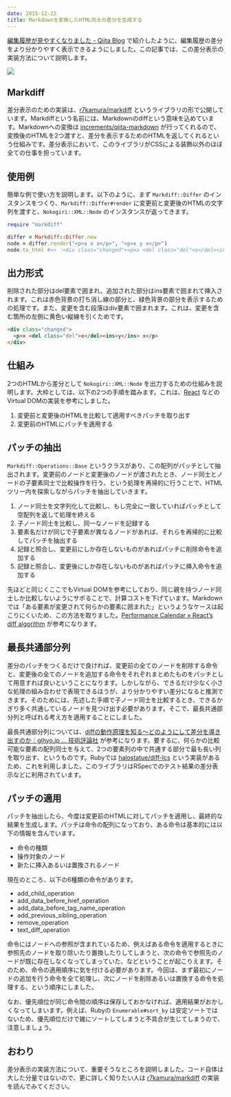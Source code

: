 ```yaml
---
date: 2015-12-22
title: Markdownを変換したHTML同士の差分を生成する
---
```


[編集履歴が見やすくなりました - Qiita Blog](http://blog.qiita.com/post/135631147364/rich-diff) で紹介したように、編集履歴の差分をより分かりやすく表示できるようにしました。この記事では、この差分表示の実装方法について説明します。

![](https://qiita-image-store.s3.amazonaws.com/0/4365/1d1b12de-0cb2-b65f-8c7e-3b8bd1103029.png)

## Markdiff
差分表示のための実装は、[r7kamura/markdiff](https://github.com/r7kamura/markdiff/) というライブラリの形で公開しています。Markdiffという名前には、Markdownのdiffという意味を込めています。Markdownへの変換は [increments/qiita-markdown](https://github.com/increments/qiita-markdown) が行ってくれるので、変換後のHTMLを2つ渡すと、差分を表示するためのHTMLを返してくれるという仕組みです。差分表示において、このライブラリがCSSによる装飾以外のほぼ全ての仕事を担っています。

## 使用例
簡単な例で使い方を説明します。以下のように、まず `Markdiff::Differ` のインスタンスをつくり、`Markdiff::Differ#render` に変更前と変更後のHTMLの文字列を渡すと、`Nokogiri::XML::Node` のインスタンスが返ってきます。

```rb
require "markdiff"

differ = Markdiff::Differ.new
node = differ.render("<p>x x x</p>", "<p>x y x</p>")
node.to_html #=> '<div class="changed"><p>x <del class="del">x</del><ins>y</ins> x</p></div>'
```

## 出力形式
削除された部分はdel要素で囲まれ、追加された部分はins要素で囲まれて挿入されます。これは赤色背景の打ち消し線の部分と、緑色背景の部分を表示するための処理です。また、変更を含む段落はdiv要素で囲まれます。これは、変更を含む箇所の左側に黄色い縦線を引くためです。

```html
<div class="changed">
  <p>x <del class="del">x</del><ins>y</ins> x</p>
</div>
```

## 仕組み
2つのHTMLから差分として `Nokogiri::XML::Node` を出力するための仕組みを説明します。大枠としては、以下の2つの手順を踏みます。これは、[React](https://facebook.github.io/react/) などのVirtual DOMの実装を参考にしました。

1. 変更前と変更後のHTMLを比較して適用すべきパッチを取り出す
2. 変更前のHTMLにパッチを適用する

## パッチの抽出
`Markdiff::Operations::Base` というクラスがあり、この配列がパッチとして抽出されます。変更前のノードと変更後のノードが渡されたとき、ノード同士とノードの子要素同士で比較操作を行う、という処理を再帰的に行うことで、HTMLツリー内を探索しながらパッチを抽出していきます。

1. ノード同士を文字列化して比較し、もし完全に一致していればパッチとして空配列を返して処理を終える
1. 子ノード同士を比較し、同一なノードを記録する
1. 要素名だけが同じで子要素が異なるノードがあれば、それらを再帰的に比較してパッチを抽出する
1. 記録と照合し、変更前にしか存在しないものがあればパッチに削除命令を追加する
1. 記録と照合し、変更後にしか存在しないものがあればパッチに挿入命令を追加する

先ほどと同じくここでもVirtual DOMを参考にしており、同じ親を持つノード同士しか比較しないようにサボることで、計算コストを下げています。Markdownでは「ある要素が変更されて何らかの要素に囲まれた」というようなケースは起こりにくいため、この方法を取りました。[Performance Calendar » React’s diff algorithm](http://calendar.perfplanet.com/2013/diff/) が参考になります。

## 最長共通部分列
差分のパッチをつくるだけで良ければ、変更前の全てのノードを削除する命令と、変更後の全てのノードを追加する命令をそれぞれまとめたものをパッチとして用意すれば良いということになります。しかしながら、できるだけ少なく小さな処理の組み合わせで表現できるほうが、より分かりやすい差分になると推測できます。そのためには、先述した手順で子ノード同士を比較するとき、できるかぎり多く共通しているノードを見つけ出す必要があります。そこで、最長共通部分列と呼ばれる考え方を適用することにしました。

最長共通部分列については、[diffの動作原理を知る～どのようにして差分を導き出すのか｜gihyo.jp … 技術評論社](http://gihyo.jp/dev/column/01/prog/2011/diff_sd200906) が参考になります。要するに、何らかの比較可能な要素の配列同士を与えて、2つの要素列の中で共通する部分で最も長い列を取り出す、というものです。Rubyでは [halostatue/diff-lcs](https://github.com/halostatue/diff-lcs) という実装があるため、これを利用しました。このライブラリはRSpecでのテスト結果の差分表示などに利用されています。

## パッチの適用
パッチを抽出したら、今度は変更前のHTMLに対してパッチを適用し、最終的な結果を生成します。パッチは命令の配列になっており、ある命令は基本的には以下の情報を含んでいます。

- 命令の種類
- 操作対象のノード
- 新たに挿入あるいは置換されるノード

現在のところ、以下の6種類の命令があります。

- add_child_operation
- add_data_before_href_operation
- add_data_before_tag_name_operation
- add_previous_sibling_operation
- remove_operation
- text_diff_operation

命令にはノードへの参照が含まれているため、例えばある命令を適用するときに参照先のノードを取り除いたり置換したりしてしまうと、次の命令で参照先のノードが既に存在しなくなってしまっていた、などということが起こりえます。そのため、命令の適用順序に気を付ける必要があります。今回は、まず最初にノードの追加を行う命令を全て処理し、次にノードを削除あるいは置換する命令を処理する、という順序にしました。

なお、優先順位が同じ命令間の順序は保存しておかなければ、適用結果がおかしくなってしまいます。例えば、Rubyの `Enumerable#sort_by` は安定ソートではないため、優先順位だけで雑にソートしてしまうと不具合が生じてしまうので、注意しましょう。

## おわり
差分表示の実装方法について、重要そうなところを説明しました。コード自体は大した分量ではないので、更に詳しく知りたい人は [r7kamura/markdiff](https://github.com/r7kamura/markdiff/) の実装を読んでみてください。

